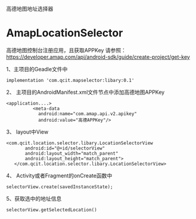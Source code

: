 高德地图地址选择器

# AmapLocationSelector
高德地图控制台注册应用，且获取APPKey
请参照：https://developer.amap.com/api/android-sdk/guide/create-project/get-key



1、主项目的Geadle文件中
```
implementation 'com.qcit.mapselector:libary:0.1'
```

2、
主项目的AndroidManifest.xml文件<Application>节点中添加高德地图APPKey
```
<application....>
          <meta-data
            android:name="com.amap.api.v2.apikey"
            android:value="高德APPKey"/>
```
            
 3、
 layout中View
 ```
 <com.qcit.location.selector.libary.LocationSelectorView
        android:id="@+id/selectorView"
        android:layout_width="match_parent"
        android:layout_height="match_parent">
    </com.qcit.location.selector.libary.LocationSelectorView>
```
 4、
 Activity或者Fragment的onCreate函数中
 ```
 selectorView.create(savedInstanceState);
 ```
 
 5、获取选中的地址信息
 ```
 selectorView.getSelectedLocation()
 ```
